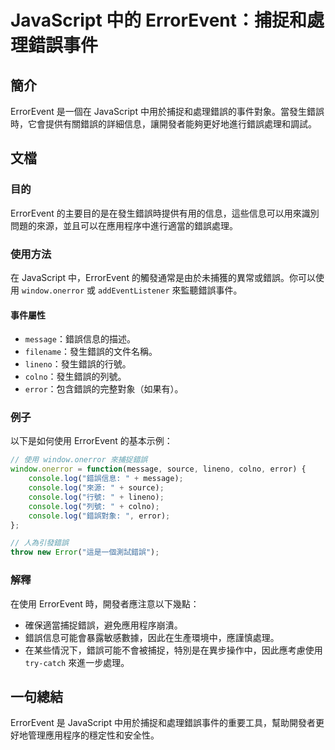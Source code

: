 <!--
Meta Description: # JavaScript 中的 ErrorEvent：捕捉和處理錯誤事件 ## 簡介 ErrorEvent 是一個在 JavaScript 中用於捕捉和處理錯誤的事件對象。當發生錯誤時，它會提供有關錯誤的詳細信息，讓開發者能夠更好地進行錯誤處理和調試。 ## 文檔 ### 目的 ErrorEvent...
Meta Keywords: errorevent, javascript, console, log, error
-->

# JavaScript 中的 ErrorEvent：捕捉和處理錯誤事件

## 簡介
ErrorEvent 是一個在 JavaScript 中用於捕捉和處理錯誤的事件對象。當發生錯誤時，它會提供有關錯誤的詳細信息，讓開發者能夠更好地進行錯誤處理和調試。

## 文檔
### 目的
ErrorEvent 的主要目的是在發生錯誤時提供有用的信息，這些信息可以用來識別問題的來源，並且可以在應用程序中進行適當的錯誤處理。

### 使用方法
在 JavaScript 中，ErrorEvent 的觸發通常是由於未捕獲的異常或錯誤。你可以使用 `window.onerror` 或 `addEventListener` 來監聽錯誤事件。

#### 事件屬性
- `message`：錯誤信息的描述。
- `filename`：發生錯誤的文件名稱。
- `lineno`：發生錯誤的行號。
- `colno`：發生錯誤的列號。
- `error`：包含錯誤的完整對象（如果有）。

### 例子
以下是如何使用 ErrorEvent 的基本示例：

```javascript
// 使用 window.onerror 來捕捉錯誤
window.onerror = function(message, source, lineno, colno, error) {
    console.log("錯誤信息: " + message);
    console.log("來源: " + source);
    console.log("行號: " + lineno);
    console.log("列號: " + colno);
    console.log("錯誤對象: ", error);
};

// 人為引發錯誤
throw new Error("這是一個測試錯誤");
```

### 解釋
在使用 ErrorEvent 時，開發者應注意以下幾點：
- 確保適當捕捉錯誤，避免應用程序崩潰。
- 錯誤信息可能會暴露敏感數據，因此在生產環境中，應謹慎處理。
- 在某些情況下，錯誤可能不會被捕捉，特別是在異步操作中，因此應考慮使用 `try-catch` 來進一步處理。

## 一句總結
ErrorEvent 是 JavaScript 中用於捕捉和處理錯誤事件的重要工具，幫助開發者更好地管理應用程序的穩定性和安全性。